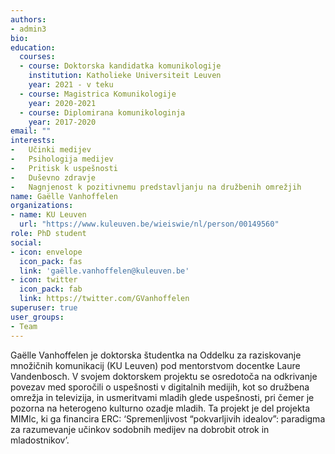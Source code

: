 ```yaml
---
authors:
- admin3
bio:
education:
  courses:
  - course: Doktorska kandidatka komunikologije
    institution: Katholieke Universiteit Leuven
    year: 2021 - v teku
  - course: Magistrica Komunikologije
    year: 2020-2021
  - course: Diplomirana komunikologinja
    year: 2017-2020
email: ""
interests:
-	Učinki medijev
-	Psihologija medijev
-	Pritisk k uspešnosti
-	Duševno zdravje
-	Nagnjenost k pozitivnemu predstavljanju na družbenih omrežjih
name: Gaëlle Vanhoffelen
organizations:
- name: KU Leuven
  url: "https://www.kuleuven.be/wieiswie/nl/person/00149560"
role: PhD student
social:
- icon: envelope
  icon_pack: fas
  link: 'gaëlle.vanhoffelen@kuleuven.be'
- icon: twitter
  icon_pack: fab
  link: https://twitter.com/GVanhoffelen
superuser: true
user_groups:
- Team
---
```


Gaëlle Vanhoffelen je doktorska študentka na Oddelku za raziskovanje množičnih komunikacij (KU Leuven) pod mentorstvom docentke Laure Vandenbosch. V svojem doktorskem projektu se osredotoča na odkrivanje povezav med sporočili o uspešnosti v digitalnih medijih, kot so družbena omrežja in televizija, in usmeritvami mladih glede uspešnosti, pri čemer je pozorna na heterogeno kulturno ozadje mladih. Ta projekt je del projekta MIMIc, ki ga financira ERC: ‘Spremenljivost “pokvarljivih idealov”: paradigma za razumevanje učinkov sodobnih medijev na dobrobit otrok in mladostnikov’.